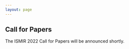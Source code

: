 ```yaml
---
layout: page
---
```


## Call for Papers

The ISMIR 2022 Call for Papers will be announced shortly.